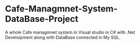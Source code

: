 # Cafe-Managmnet-System-DataBase-Project
A whole Cafe managmnet system in Visual studio in C# with .Net Develoipment along with DataBase connected in My SQL. 
